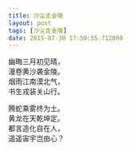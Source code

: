 ```yaml
---
title: 沙尘走金陵
layout: post
tags: [沙尘走金陵]
date: 2015-07-30 17:50:55.712000
---
```


幽晦三月初见晴，  
漫卷黄沙袭金陵。  
烟雨江南漠北气，  
书生戎装关山行。  
 
腾蛇乘雾终为土。  
黄龙在天乾坤定。  
都言造化自在人，  
遥遥宙宇岂由心？  
